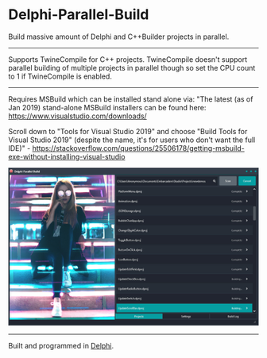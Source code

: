 # Delphi-Parallel-Build
Build massive amount of Delphi and C++Builder projects in parallel.

---

Supports TwineCompile for C++ projects. TwineCompile doesn't support parallel building of multiple projects in parallel though so set the CPU count to 1 if TwineCompile is enabled.

---

Requires MSBuild which can be installed stand alone via:
"The latest (as of Jan 2019) stand-alone MSBuild installers can be found here: https://www.visualstudio.com/downloads/

Scroll down to "Tools for Visual Studio 2019" and choose "Build Tools for Visual Studio 2019" (despite the name, it's for users who don't want the full IDE)" - https://stackoverflow.com/questions/25506178/getting-msbuild-exe-without-installing-visual-studio

![screenshot](screenshot.jpg)

---
Built and programmed in [Delphi](https://www.embarcadero.com/products/delphi/starter).
